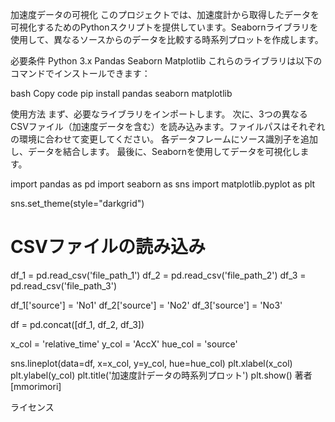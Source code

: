 加速度データの可視化
このプロジェクトでは、加速度計から取得したデータを可視化するためのPythonスクリプトを提供しています。Seabornライブラリを使用して、異なるソースからのデータを比較する時系列プロットを作成します。

必要条件
Python 3.x
Pandas
Seaborn
Matplotlib
これらのライブラリは以下のコマンドでインストールできます：

bash
Copy code
pip install pandas seaborn matplotlib

使用方法
まず、必要なライブラリをインポートします。
次に、3つの異なるCSVファイル（加速度データを含む）を読み込みます。ファイルパスはそれぞれの環境に合わせて変更してください。
各データフレームにソース識別子を追加し、データを結合します。
最後に、Seabornを使用してデータを可視化します。

import pandas as pd
import seaborn as sns
import matplotlib.pyplot as plt

sns.set_theme(style="darkgrid")

# CSVファイルの読み込み
df_1 = pd.read_csv('file_path_1')
df_2 = pd.read_csv('file_path_2')
df_3 = pd.read_csv('file_path_3')

df_1['source'] = 'No1'
df_2['source'] = 'No2'
df_3['source'] = 'No3'

df = pd.concat([df_1, df_2, df_3])

x_col = 'relative_time'
y_col = 'AccX'
hue_col = 'source'

sns.lineplot(data=df, x=x_col, y=y_col, hue=hue_col)
plt.xlabel(x_col)
plt.ylabel(y_col)
plt.title('加速度計データの時系列プロット')
plt.show()
著者
[mmorimori]

ライセンス
#

